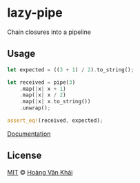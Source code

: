 # lazy-pipe

Chain closures into a pipeline

## Usage

```rust
let expected = ((3 + 1) / 2).to_string();

let received = pipe(3)
    .map(|x| x + 1)
    .map(|x| x / 2)
    .map(|x| x.to_string())
    .unwrap();

assert_eq!(received, expected);
```

[Documentation](https://docs.rs/lazy-pipe/)

## License

[MIT](https://git.io/fj43Z) © [Hoàng Văn Khải](https://github.com/KSXGitHub)

